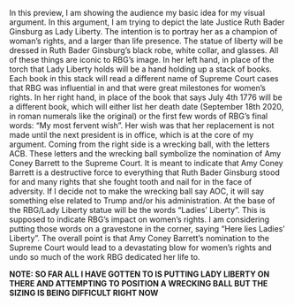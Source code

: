 In this preview, I am showing the audience my basic idea for my visual argument. In this argument, I am trying to depict the late Justice Ruth Bader Ginsburg as Lady Liberty. The intention is to portray her as a champion of woman’s rights, and a larger than life presence. The statue of liberty will be dressed in Ruth Bader Ginsburg’s black robe, white collar, and glasses. All of these things are iconic to RBG’s image. In her left hand, in place of the torch that Lady Liberty holds will be a hand holding up a stack of books. Each book in this stack will read a different name of Supreme Court cases that RBG was influential in and that were great milestones for women’s rights. In her right hand, in place of the book that says July 4th 1776 will be a different book, which will either list her death date (September 18th 2020, in roman numerals like the original) or the first few words of RBG’s final words: “My most fervent wish”. Her wish was that her replacement is not made until the next president is in office, which is at the core of my argument. Coming from the right side is a wrecking ball, with the letters ACB. These letters and the wrecking ball symbolize the nomination of Amy Coney Barrett to the Supreme Court. It is meant to indicate that Amy Coney Barrett is a destructive force to everything that Ruth Bader Ginsburg stood for and many rights that she fought tooth and nail for in the face of adversity. If I decide not to make the wrecking ball say AOC, it will say something else related to Trump and/or his administration. At the base of the RBG/Lady Liberty statue will be the words “Ladies’ Liberty”. This is supposed to indicate RBG’s impact on women’s rights. I am considering putting those words on a gravestone in the corner, saying “Here lies Ladies’ Liberty”. The overall point is that Amy Coney Barrett’s nomination to the Supreme Court would lead to a devastating blow for women’s rights and undo so much of the work RBG dedicated her life to.

**NOTE: SO FAR ALL I HAVE GOTTEN TO IS PUTTING LADY LIBERTY ON THERE AND ATTEMPTING TO POSITION A WRECKING BALL BUT THE SIZING IS BEING DIFFICULT RIGHT NOW**
